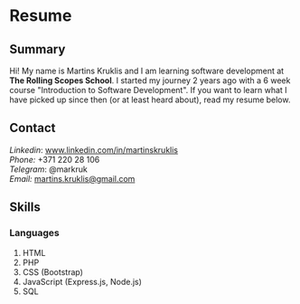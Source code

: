 # Resume
## Summary
Hi! My name is Martins Kruklis and I am learning software development at  **The Rolling Scopes School**. I started my journey 2 years ago with a 6 week course "Introduction to Software Development". If you want to learn what I have picked up since then (or at least heard about), read my resume below.

## Contact
*Linkedin*: www.linkedin.com/in/martinskruklis <br>
*Phone:* +371 220 28 106 <br>
*Telegram*: @markruk <br>
*Email:* martins.kruklis@gmail.com <br>

## Skills
### Languages

 1. HTML
 2. PHP
 3. CSS (Bootstrap)
 4. JavaScript (Express.js, Node.js)
 5. SQL